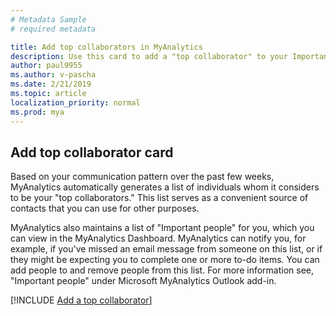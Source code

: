 ```yaml
---
# Metadata Sample
# required metadata

title: Add top collaborators in MyAnalytics
description: Use this card to add a "top collaborator" to your Important people list in MyAnalytics. 
author: paul9955
ms.author: v-pascha
ms.date: 2/21/2019
ms.topic: article
localization_priority: normal 
ms.prod: mya
---
```


## Add top collaborator card 

Based on your communication pattern over the past few weeks, MyAnalytics automatically generates a list of individuals whom it considers to be your "top collaborators." This list serves as a convenient source of contacts that you can use for other purposes.

MyAnalytics also maintains a list of "Important people" for you, which you can view in the MyAnalytics Dashboard. MyAnalytics can notify you, for example, if you've missed an email message from someone on this list, or if they might be expecting you to complete one or more to-do items. You can add people to and remove people from this list. For more information see, "Important people" under Microsoft MyAnalytics Outlook add-in.  

[!INCLUDE [Add a top collaborator](../../Includes/to-add-a-top-collaborator.md)]
